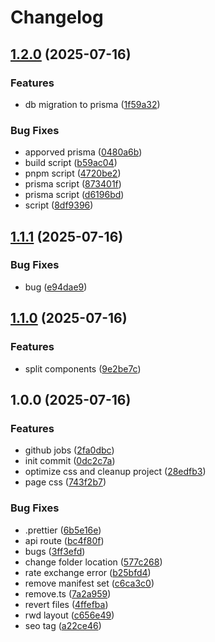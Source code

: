 # Changelog

## [1.2.0](https://github.com/nick-jy-huang/rate-now/compare/v1.1.1...v1.2.0) (2025-07-16)


### Features

* db migration to prisma ([1f59a32](https://github.com/nick-jy-huang/rate-now/commit/1f59a32046b4328ad34772543dc656f067861b51))


### Bug Fixes

* apporved prisma ([0480a6b](https://github.com/nick-jy-huang/rate-now/commit/0480a6b340e011eb4d6f275e3aa17f9b84afead2))
* build script ([b59ac04](https://github.com/nick-jy-huang/rate-now/commit/b59ac046e5883b043844343d17b4187c04ac6379))
* pnpm script ([4720be2](https://github.com/nick-jy-huang/rate-now/commit/4720be281a9dac94f6a96123908ad3b6b11f3cec))
* prisma script ([873401f](https://github.com/nick-jy-huang/rate-now/commit/873401f8515eceafba1442347667e288e9e6e588))
* prisma script ([d6196bd](https://github.com/nick-jy-huang/rate-now/commit/d6196bdabfff52c55268da78fca148280c0da3ee))
* script ([8df9396](https://github.com/nick-jy-huang/rate-now/commit/8df939691983a853e1e3bc5da110eed6777bdb0f))

## [1.1.1](https://github.com/nick-jy-huang/rate-now/compare/v1.1.0...v1.1.1) (2025-07-16)


### Bug Fixes

* bug ([e94dae9](https://github.com/nick-jy-huang/rate-now/commit/e94dae9b376e029b1d612b469d89a89e73e055f8))

## [1.1.0](https://github.com/nick-jy-huang/rate-now/compare/v1.0.0...v1.1.0) (2025-07-16)


### Features

* split components ([9e2be7c](https://github.com/nick-jy-huang/rate-now/commit/9e2be7cfd4c170472702f212c6a598e1f53cba34))

## 1.0.0 (2025-07-16)


### Features

* github jobs ([2fa0dbc](https://github.com/nick-jy-huang/rate-now/commit/2fa0dbcc0ce394975eebcfa8abf2ba2c6bdc83b1))
* init commit ([0dc2c7a](https://github.com/nick-jy-huang/rate-now/commit/0dc2c7a2766f3193207414cb4b31317c2584edd0))
* optimize css and cleanup project ([28edfb3](https://github.com/nick-jy-huang/rate-now/commit/28edfb3e078f95d5c1944df8f902f0a8fd72c22e))
* page css ([743f2b7](https://github.com/nick-jy-huang/rate-now/commit/743f2b741bd72d5b7c1c9d47625dc0628c8b2f9e))


### Bug Fixes

* .prettier ([6b5e16e](https://github.com/nick-jy-huang/rate-now/commit/6b5e16e878f71496f9189e5608fb032152ca7f9b))
* api route ([bc4f80f](https://github.com/nick-jy-huang/rate-now/commit/bc4f80f7e70dd5fbe2662f1f18cf8ad1981cd3c5))
* bugs ([3ff3efd](https://github.com/nick-jy-huang/rate-now/commit/3ff3efd055619f9153e44d189b5fd4445350e447))
* change folder location ([577c268](https://github.com/nick-jy-huang/rate-now/commit/577c268511b25dc9eb870ce20370ce227317db34))
* rate exchange error ([b25bfd4](https://github.com/nick-jy-huang/rate-now/commit/b25bfd4f0c13e5b42c7d69d38fa90d0f441147a5))
* remove manifest set ([c6ca3c0](https://github.com/nick-jy-huang/rate-now/commit/c6ca3c097a7627c75c8aa163932319e99ee1d976))
* remove.ts ([7a2a959](https://github.com/nick-jy-huang/rate-now/commit/7a2a9595dfee007380edb639192c97b50081da44))
* revert files ([4ffefba](https://github.com/nick-jy-huang/rate-now/commit/4ffefba7ee6843d1b66a3f7d7615383c36a2f127))
* rwd layout ([c656e49](https://github.com/nick-jy-huang/rate-now/commit/c656e4931dbc3ac7c90afc9dac8d653ab91b7749))
* seo tag ([a22ce46](https://github.com/nick-jy-huang/rate-now/commit/a22ce46cb421e35eb88b494fd19ec207d2d90749))
